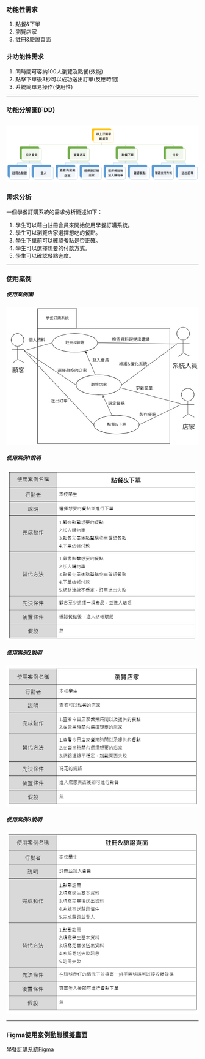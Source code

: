 ### 功能性需求
1. 點餐&下單
2. 瀏覽店家
3. 註冊&驗證頁面

### 非功能性需求
1. 同時間可容納100人瀏覽及點餐(效能)
2. 點擊下單後3秒可以成功送出訂單(反應時間)
3. 系統簡單易操作(使用性)
---
### 功能分解圖(FDD)
![功能分解圖](FDD.png "功能分解圖")
---
### 需求分析

一個學餐訂購系統的需求分析簡述如下：
1. 學生可以藉由註冊會員來開始使用學餐訂購系統。
2. 學生可以瀏覽店家選擇想吃的餐點。
3. 學生下單前可以確認餐點是否正確。
4. 學生可以選擇想要的付款方式。
5. 學生可以確認餐點進度。
---
### 使用案例

##### 使用案例圖
![使用案例圖](use_case.jpg "使用案例圖")

##### 使用案例1說明

![使用案例說明](use_case1.jpg "使用案例說明")


##### 使用案例2說明

![使用案例說明](use_case2.jpg "使用案例說明")


##### 使用案例3說明

![使用案例說明](use_case3.jpg "使用案例說明")

---

### Figma使用案例動態模擬畫面

[學餐訂購系統Figma](https://www.figma.com/proto/SAM2YY46bmE3JCnuClKv4O/%E9%BB%9E%E9%A4%90%E7%B3%BB%E7%B5%B1?node-id=8%3A9&scaling=scale-down&page-id=0%3A1&starting-point-node-id=8%3A9)
